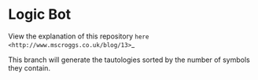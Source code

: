 # Logic Bot

View the explanation of this repository `here <http://www.mscroggs.co.uk/blog/13>`_

This branch will generate the tautologies sorted by the number of symbols they contain.
